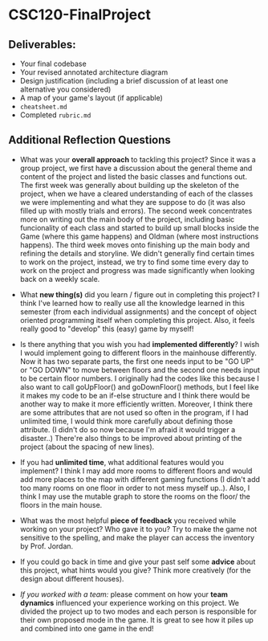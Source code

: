 # CSC120-FinalProject

## Deliverables:
 - Your final codebase
 - Your revised annotated architecture diagram
 - Design justification (including a brief discussion of at least one alternative you considered)
 - A map of your game's layout (if applicable)
 - `cheatsheet.md`
 - Completed `rubric.md`
  
## Additional Reflection Questions
 - What was your **overall approach** to tackling this project?
Since it was a group project, we first have a discussion about the general theme and content of the project and listed the basic classes and functions out. The first week was generally about building up the skeleton of the project, when we have a cleared understanding of each of the classes we were implementing and what they are suppose to do (it was also filled up with mostly trials and errors). The second week concentrates more on writing out the main body of the project, including basic funcionality of each class and started to build up small blocks inside the Game (where this game happens) and Oldman (where most instructions happens). The third week moves onto finishing up the main body and refining the details and storyline. We didn't generally find certain times to work on the project, instead, we try to find some time every day to work on the project and progress was made significantly when looking back on a weekly scale.

 - What **new thing(s)** did you learn / figure out in completing this project?
 I think I've learned how to really use all the knowledge learned in this semester (from each individual assignments) and the concept of object oriented programming itself when completing this project. Also, it feels really good to "develop" this (easy) game by myself!

 - Is there anything that you wish you had **implemented differently**?
 I wish I would implement going to different floors in the mainhouse differently. Now it has two separate parts, the first one needs input to be "GO UP" or "GO DOWN" to move between floors and the second one needs input to be certain floor numbers. I originally had the codes like this because I also want to call goUpFloor() and goDownFloor() methods, but I feel like it makes my code to be an if-else structure and I think there would be another way to make it more efficiently written. Moreover, I think there are some attributes that are not used so often in the program, if I had unlimited time, I would think more carefully about defining those attribute. (I didn't do so now because I'm afraid it would trigger a disaster..) There're also things to be improved about printing of the project (about the spacing of new lines).

 - If you had **unlimited time**, what additional features would you implement?
 I think I may add more rooms to different floors and would add more places to the map with different gaming functions (I didn't add too many rooms on one floor in order to not mess myself up..). Also, I think I may use the mutable graph to store the rooms on the floor/ the floors in the main house.

 - What was the most helpful **piece of feedback** you received while working on your project? Who gave it to you?
 Try to make the game not sensitive to the spelling, and make the player can access the inventory by Prof. Jordan.

 - If you could go back in time and give your past self some **advice** about this project, what hints would you give?
 Think more creatively (for the design about different houses).

 - _If you worked with a team:_ please comment on how your **team dynamics** influenced your experience working on this project.
 We divided the project up to two modes and each person is responsible for their own proposed mode in the game. It is great to see how it piles up and combined into one game in the end!